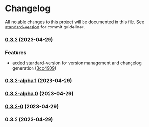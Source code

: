 # Changelog

All notable changes to this project will be documented in this file. See [standard-version](https://github.com/conventional-changelog/standard-version) for commit guidelines.

### [0.3.3](https://github.com/Nowlid/web-app/compare/v0.3.3-alpha.1...v0.3.3) (2023-04-29)


### Features

* added standard-version for version management and changelog generation ([3cc4909](https://github.com/Nowlid/web-app/commit/3cc49097a2dcbf1b620987e32770b0ac5ac56036))

### [0.3.3-alpha.1](https://github.com/Nowlid/web-app/compare/v0.3.3-alpha.0...v0.3.3-alpha.1) (2023-04-29)

### [0.3.3-alpha.0](https://github.com/Nowlid/web-app/compare/v0.3.3-0...v0.3.3-alpha.0) (2023-04-29)

### [0.3.3-0](https://github.com/Nowlid/web-app/compare/v0.3.2...v0.3.3-0) (2023-04-29)

### 0.3.2 (2023-04-29)
